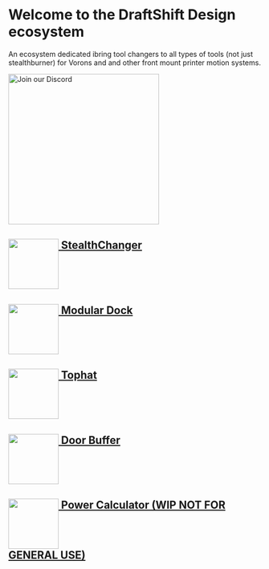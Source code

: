 # Welcome to the DraftShift Design ecosystem

An ecosystem dedicated ibring tool changers to all types of tools (not just stealthburner) for Vorons and and other front mount printer motion systems.

<a href="https://discord.gg/jJs73c6vSc" rel="For extra support join our Discord"><img src="[drawing.jpg](https://github.com/DraftShift/Stealthchanger/blob/main/media/join-us-on-discord.png?raw=true)" alt="Join our Discord" width="300"/></a>


## [<img src="../../../../StealthChanger/blob/main/media/Stealthchanger_logo.png?raw=true" height="100" align="top" /> StealthChanger](../../../../StealthChanger)

## [<img src="../../../../ModularDock/blob/main/media/images/ModularDock_logo.png?raw=true" height="100" align="top" /> Modular Dock](../../../../ModularDock)

## [<img src="../../../../Tophat/blob/main/Media/Tophat_logo.png?raw=true" height="100" align="top" /> Tophat](../../../../Tophat)

## [<img src="../../../../DoorBuffer/blob/main/Media/DoorBuffer_logo.png?raw=true" height="100" align="top" /> Door Buffer](../../../../DoorBuffer)

## [<img src="../../../../PowerCalc/blob/main/media/PowerCalc_logo.png?raw=true" height="100" align="top" /> Power Calculator (WIP NOT FOR GENERAL USE)](../../../../PowerCalc)
